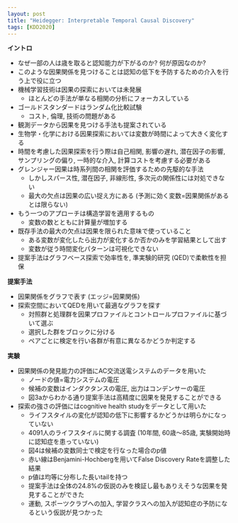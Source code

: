 ```yaml
---
layout: post
title: "Heidegger: Interpretable Temporal Causal Discovery"
tags: [KDD2020]
---
```



**イントロ**
- なぜ一部の人は歳を取ると認知能力が下がるのか? 何が原因なのか?
- このような因果関係を見つけることは認知の低下を予防するための介入を行う上で役に立つ
- 機械学習技術は因果の探索においては未発展
  - ほとんどの手法が単なる相関の分析にフォーカスしている
- ゴールドスタンダードはランダム化比較試験
  - コスト, 倫理, 技術の問題がある
- 観測データから因果を見つける手法も提案されている
- 生物学・化学における因果探索においては変数が時間によって大きく変化する
- 時間を考慮した因果探索を行う際は自己相関, 影響の遅れ, 潜在因子の影響, サンプリングの偏り, 一時的な介入, 計算コストを考慮する必要がある
- グレンジャー因果は時系列間の相関を評価するための先駆的な手法
  - しかしスパース性, 潜在因子, 非線形性, 多次元の関係性には対処できない
  - 最大の欠点は因果の広い捉え方にある (予測に効く変数=因果関係があるとは限らない)
- もう一つのアプローチは構造学習を適用するもの
  - 変数の数とともに計算量が増加する
- 既存手法の最大の欠点は因果を限られた意味で使っていること
  - ある変数が変化したら出力が変化するか否かのみを学習結果として出す
  - 変数が従う時間変化パターンは可視化できない
- 提案手法はグラフベース探索で効率性を, 準実験的研究 (QED)で柔軟性を担保

**提案手法**
- 因果関係をグラフで表す (エッジ=因果関係)
- 探索空間においてQEDを用いて最適なグラフを探す
  - 対照群と処理群を因果プロファイルとコントロールプロファイルに基づいて選ぶ
  - 選択した群をブロックに分ける
  - ペアごとに検定を行い各群が有意に異なるかどうか判定する 

**実験**
- 因果関係の発見能力の評価にAC交流送電システムのデータを用いた
  - ノードの値=電力システムの電圧
  - 候補の変数はインダクタンスの電圧, 出力はコンデンサーの電圧
  - 図3aからわかる通り提案手法は高精度に因果を発見することができる 
- 探索の強さの評価にはcognitive health studyをデータとして用いた
  - ライフスタイルの変化が認知の低下に影響するかどうかは明らかになっていない
  - 4091人のライフスタイルに関する調査 (10年間, 60歳〜85歳, 実験開始時に認知症を患っていない) 
  - 図4は候補の変数同士で検定を行なった場合のp値
  - 赤い線はBenjamini-Hochbergを用いてFalse Discovery Rateを調整した結果
  - p値は均等に分布した長いtailを持つ
  - 提案手法は全体の24.8%の仮説のみを検証し最もありえそうな因果を発見することができた
  - 運動, スポーツクラブへの加入, 学習クラスへの加入が認知症の予防になるという仮説が見つかった


